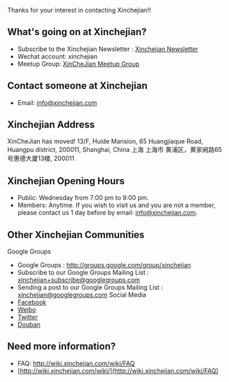 Thanks for your interest in contacting Xinchejian!!

## What's going on at Xinchejian?

* Subscribe to the Xinchejian Newsletter : [Xinchejian Newsletter](http://eepurl.com/oiiqn)
* Wechat account: xinchejian
* Meetup Group: [XinCheJian Meetup Group](http://www.meetup.com/xinchejian-meetup)

## Contact someone at Xinchejian

* Email: [info@xinchejian.com](mailto:info@xinchejian.com)

## Xinchejian Address

XinCheJian has moved! 13/F, Huide Mansion, 65 Huangjiaque Road, Huangpu district, 200011, Shanghai, China 上海 上海市 黄浦区，黄家阙路65号惠德大厦13楼, 200011

## Xinchejian Opening Hours

* Public: Wednesday from 7:00 pm to 9:00 pm.
* Members: Anytime. If you wish to visit us and you are not a member, please contact us 1 day before by email: info@xinchejian.com.

## Other Xinchejian Communities

Google Groups
* Google Groups : <http://groups.google.com/group/xinchejian>
* Subscribe to our Google Groups Mailing List : [xinchejian+subscribe@googlegroups.com](mailto:xinchejian+subscribe@googlegroups.com)
* Sending a post to our Google Groups Mailing List : [xinchejian@googlegroups.com](mailto:xinchejian@googlegroups.com)
Social Media
* [Facebook](http://www.facebook.com/pages/新车间-Xin-Che-Jian/175737115791930)
* [Weibo](http://www.weibo.com/xinchejian)
* [Twitter](http://twitter.com/xinchejian)
* [Douban](http://www.douban.com/people/50667890/)

## Need more information?

* FAQ: <http://wiki.xinchejian.com/wiki/FAQ>
* [http://wiki.xinchejian.com/wiki/](http://wiki.xinchejian.com/wiki/FAQ)